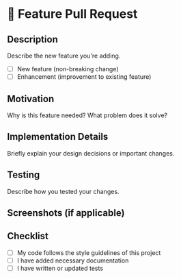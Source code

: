 # 🚀 Feature Pull Request

## Description
Describe the new feature you're adding.

- [ ] New feature (non-breaking change)
- [ ] Enhancement (improvement to existing feature)

## Motivation
Why is this feature needed? What problem does it solve?

## Implementation Details
Briefly explain your design decisions or important changes.

## Testing
Describe how you tested your changes.

## Screenshots (if applicable)

## Checklist
- [ ] My code follows the style guidelines of this project
- [ ] I have added necessary documentation
- [ ] I have written or updated tests
